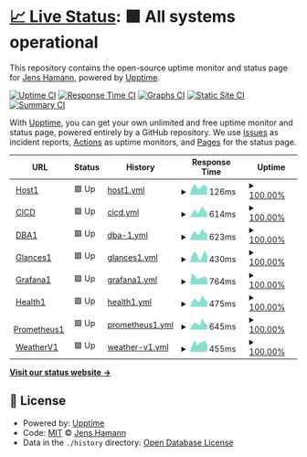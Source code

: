 # [📈 Live Status](https://hamannjens.github.io/upptime): <!--live status--> **🟩 All systems operational**

This repository contains the open-source uptime monitor and status page for [Jens Hamann](https://hamannjens.github.io/upptime), powered by [Upptime](https://github.com/upptime/upptime).

[![Uptime CI](https://github.com/hamannjens/upptime/workflows/Uptime%20CI/badge.svg)](https://github.com/hamannjens/upptime/actions?query=workflow%3A%22Uptime+CI%22)
[![Response Time CI](https://github.com/hamannjens/upptime/workflows/Response%20Time%20CI/badge.svg)](https://github.com/hamannjens/upptime/actions?query=workflow%3A%22Response+Time+CI%22)
[![Graphs CI](https://github.com/hamannjens/upptime/workflows/Graphs%20CI/badge.svg)](https://github.com/hamannjens/upptime/actions?query=workflow%3A%22Graphs+CI%22)
[![Static Site CI](https://github.com/hamannjens/upptime/workflows/Static%20Site%20CI/badge.svg)](https://github.com/hamannjens/upptime/actions?query=workflow%3A%22Static+Site+CI%22)
[![Summary CI](https://github.com/hamannjens/upptime/workflows/Summary%20CI/badge.svg)](https://github.com/hamannjens/upptime/actions?query=workflow%3A%22Summary+CI%22)

With [Upptime](https://upptime.js.org), you can get your own unlimited and free uptime monitor and status page, powered entirely by a GitHub repository. We use [Issues](https://github.com/hamannjens/upptime/issues) as incident reports, [Actions](https://github.com/hamannjens/upptime/actions) as uptime monitors, and [Pages](https://hamannjens.github.io/upptime) for the status page.

<!--start: status pages-->
<!-- This summary is generated by Upptime (https://github.com/upptime/upptime) -->
<!-- Do not edit this manually, your changes will be overwritten -->
<!-- prettier-ignore -->
| URL | Status | History | Response Time | Uptime |
| --- | ------ | ------- | ------------- | ------ |
| <img alt="" src="https://icons.duckduckgo.com/ip3/null.ico" height="13"> [Host1](85.214.41.81) | 🟩 Up | [host1.yml](https://github.com/hamannjens/upptime/commits/HEAD/history/host1.yml) | <details><summary><img alt="Response time graph" src="./graphs/host1/response-time-week.png" height="20"> 126ms</summary><br><a href="https://status.jenshamann.solutions/history/host1"><img alt="Response time 122" src="https://img.shields.io/endpoint?url=https%3A%2F%2Fraw.githubusercontent.com%2Fhamannjens%2Fupptime%2FHEAD%2Fapi%2Fhost1%2Fresponse-time.json"></a><br><a href="https://status.jenshamann.solutions/history/host1"><img alt="24-hour response time 114" src="https://img.shields.io/endpoint?url=https%3A%2F%2Fraw.githubusercontent.com%2Fhamannjens%2Fupptime%2FHEAD%2Fapi%2Fhost1%2Fresponse-time-day.json"></a><br><a href="https://status.jenshamann.solutions/history/host1"><img alt="7-day response time 126" src="https://img.shields.io/endpoint?url=https%3A%2F%2Fraw.githubusercontent.com%2Fhamannjens%2Fupptime%2FHEAD%2Fapi%2Fhost1%2Fresponse-time-week.json"></a><br><a href="https://status.jenshamann.solutions/history/host1"><img alt="30-day response time 117" src="https://img.shields.io/endpoint?url=https%3A%2F%2Fraw.githubusercontent.com%2Fhamannjens%2Fupptime%2FHEAD%2Fapi%2Fhost1%2Fresponse-time-month.json"></a><br><a href="https://status.jenshamann.solutions/history/host1"><img alt="1-year response time 121" src="https://img.shields.io/endpoint?url=https%3A%2F%2Fraw.githubusercontent.com%2Fhamannjens%2Fupptime%2FHEAD%2Fapi%2Fhost1%2Fresponse-time-year.json"></a></details> | <details><summary><a href="https://status.jenshamann.solutions/history/host1">100.00%</a></summary><a href="https://status.jenshamann.solutions/history/host1"><img alt="All-time uptime 98.16%" src="https://img.shields.io/endpoint?url=https%3A%2F%2Fraw.githubusercontent.com%2Fhamannjens%2Fupptime%2FHEAD%2Fapi%2Fhost1%2Fuptime.json"></a><br><a href="https://status.jenshamann.solutions/history/host1"><img alt="24-hour uptime 100.00%" src="https://img.shields.io/endpoint?url=https%3A%2F%2Fraw.githubusercontent.com%2Fhamannjens%2Fupptime%2FHEAD%2Fapi%2Fhost1%2Fuptime-day.json"></a><br><a href="https://status.jenshamann.solutions/history/host1"><img alt="7-day uptime 100.00%" src="https://img.shields.io/endpoint?url=https%3A%2F%2Fraw.githubusercontent.com%2Fhamannjens%2Fupptime%2FHEAD%2Fapi%2Fhost1%2Fuptime-week.json"></a><br><a href="https://status.jenshamann.solutions/history/host1"><img alt="30-day uptime 100.00%" src="https://img.shields.io/endpoint?url=https%3A%2F%2Fraw.githubusercontent.com%2Fhamannjens%2Fupptime%2FHEAD%2Fapi%2Fhost1%2Fuptime-month.json"></a><br><a href="https://status.jenshamann.solutions/history/host1"><img alt="1-year uptime 98.86%" src="https://img.shields.io/endpoint?url=https%3A%2F%2Fraw.githubusercontent.com%2Fhamannjens%2Fupptime%2FHEAD%2Fapi%2Fhost1%2Fuptime-year.json"></a></details>
| <img alt="" src="https://icons.duckduckgo.com/ip3/cicd.jenshamann.solutions.ico" height="13"> [CICD](https://cicd.jenshamann.solutions/userContent/readme.txt) | 🟩 Up | [cicd.yml](https://github.com/hamannjens/upptime/commits/HEAD/history/cicd.yml) | <details><summary><img alt="Response time graph" src="./graphs/cicd/response-time-week.png" height="20"> 614ms</summary><br><a href="https://status.jenshamann.solutions/history/cicd"><img alt="Response time 564" src="https://img.shields.io/endpoint?url=https%3A%2F%2Fraw.githubusercontent.com%2Fhamannjens%2Fupptime%2FHEAD%2Fapi%2Fcicd%2Fresponse-time.json"></a><br><a href="https://status.jenshamann.solutions/history/cicd"><img alt="24-hour response time 367" src="https://img.shields.io/endpoint?url=https%3A%2F%2Fraw.githubusercontent.com%2Fhamannjens%2Fupptime%2FHEAD%2Fapi%2Fcicd%2Fresponse-time-day.json"></a><br><a href="https://status.jenshamann.solutions/history/cicd"><img alt="7-day response time 614" src="https://img.shields.io/endpoint?url=https%3A%2F%2Fraw.githubusercontent.com%2Fhamannjens%2Fupptime%2FHEAD%2Fapi%2Fcicd%2Fresponse-time-week.json"></a><br><a href="https://status.jenshamann.solutions/history/cicd"><img alt="30-day response time 511" src="https://img.shields.io/endpoint?url=https%3A%2F%2Fraw.githubusercontent.com%2Fhamannjens%2Fupptime%2FHEAD%2Fapi%2Fcicd%2Fresponse-time-month.json"></a><br><a href="https://status.jenshamann.solutions/history/cicd"><img alt="1-year response time 557" src="https://img.shields.io/endpoint?url=https%3A%2F%2Fraw.githubusercontent.com%2Fhamannjens%2Fupptime%2FHEAD%2Fapi%2Fcicd%2Fresponse-time-year.json"></a></details> | <details><summary><a href="https://status.jenshamann.solutions/history/cicd">100.00%</a></summary><a href="https://status.jenshamann.solutions/history/cicd"><img alt="All-time uptime 97.83%" src="https://img.shields.io/endpoint?url=https%3A%2F%2Fraw.githubusercontent.com%2Fhamannjens%2Fupptime%2FHEAD%2Fapi%2Fcicd%2Fuptime.json"></a><br><a href="https://status.jenshamann.solutions/history/cicd"><img alt="24-hour uptime 100.00%" src="https://img.shields.io/endpoint?url=https%3A%2F%2Fraw.githubusercontent.com%2Fhamannjens%2Fupptime%2FHEAD%2Fapi%2Fcicd%2Fuptime-day.json"></a><br><a href="https://status.jenshamann.solutions/history/cicd"><img alt="7-day uptime 100.00%" src="https://img.shields.io/endpoint?url=https%3A%2F%2Fraw.githubusercontent.com%2Fhamannjens%2Fupptime%2FHEAD%2Fapi%2Fcicd%2Fuptime-week.json"></a><br><a href="https://status.jenshamann.solutions/history/cicd"><img alt="30-day uptime 100.00%" src="https://img.shields.io/endpoint?url=https%3A%2F%2Fraw.githubusercontent.com%2Fhamannjens%2Fupptime%2FHEAD%2Fapi%2Fcicd%2Fuptime-month.json"></a><br><a href="https://status.jenshamann.solutions/history/cicd"><img alt="1-year uptime 99.36%" src="https://img.shields.io/endpoint?url=https%3A%2F%2Fraw.githubusercontent.com%2Fhamannjens%2Fupptime%2FHEAD%2Fapi%2Fcicd%2Fuptime-year.json"></a></details>
| <img alt="" src="https://icons.duckduckgo.com/ip3/dba1.jenshamann.solutions.ico" height="13"> [DBA1](https://dba1.jenshamann.solutions) | 🟩 Up | [dba-1.yml](https://github.com/hamannjens/upptime/commits/HEAD/history/dba-1.yml) | <details><summary><img alt="Response time graph" src="./graphs/dba-1/response-time-week.png" height="20"> 623ms</summary><br><a href="https://status.jenshamann.solutions/history/dba-1"><img alt="Response time 619" src="https://img.shields.io/endpoint?url=https%3A%2F%2Fraw.githubusercontent.com%2Fhamannjens%2Fupptime%2FHEAD%2Fapi%2Fdba-1%2Fresponse-time.json"></a><br><a href="https://status.jenshamann.solutions/history/dba-1"><img alt="24-hour response time 585" src="https://img.shields.io/endpoint?url=https%3A%2F%2Fraw.githubusercontent.com%2Fhamannjens%2Fupptime%2FHEAD%2Fapi%2Fdba-1%2Fresponse-time-day.json"></a><br><a href="https://status.jenshamann.solutions/history/dba-1"><img alt="7-day response time 623" src="https://img.shields.io/endpoint?url=https%3A%2F%2Fraw.githubusercontent.com%2Fhamannjens%2Fupptime%2FHEAD%2Fapi%2Fdba-1%2Fresponse-time-week.json"></a><br><a href="https://status.jenshamann.solutions/history/dba-1"><img alt="30-day response time 616" src="https://img.shields.io/endpoint?url=https%3A%2F%2Fraw.githubusercontent.com%2Fhamannjens%2Fupptime%2FHEAD%2Fapi%2Fdba-1%2Fresponse-time-month.json"></a><br><a href="https://status.jenshamann.solutions/history/dba-1"><img alt="1-year response time 595" src="https://img.shields.io/endpoint?url=https%3A%2F%2Fraw.githubusercontent.com%2Fhamannjens%2Fupptime%2FHEAD%2Fapi%2Fdba-1%2Fresponse-time-year.json"></a></details> | <details><summary><a href="https://status.jenshamann.solutions/history/dba-1">100.00%</a></summary><a href="https://status.jenshamann.solutions/history/dba-1"><img alt="All-time uptime 97.84%" src="https://img.shields.io/endpoint?url=https%3A%2F%2Fraw.githubusercontent.com%2Fhamannjens%2Fupptime%2FHEAD%2Fapi%2Fdba-1%2Fuptime.json"></a><br><a href="https://status.jenshamann.solutions/history/dba-1"><img alt="24-hour uptime 100.00%" src="https://img.shields.io/endpoint?url=https%3A%2F%2Fraw.githubusercontent.com%2Fhamannjens%2Fupptime%2FHEAD%2Fapi%2Fdba-1%2Fuptime-day.json"></a><br><a href="https://status.jenshamann.solutions/history/dba-1"><img alt="7-day uptime 100.00%" src="https://img.shields.io/endpoint?url=https%3A%2F%2Fraw.githubusercontent.com%2Fhamannjens%2Fupptime%2FHEAD%2Fapi%2Fdba-1%2Fuptime-week.json"></a><br><a href="https://status.jenshamann.solutions/history/dba-1"><img alt="30-day uptime 100.00%" src="https://img.shields.io/endpoint?url=https%3A%2F%2Fraw.githubusercontent.com%2Fhamannjens%2Fupptime%2FHEAD%2Fapi%2Fdba-1%2Fuptime-month.json"></a><br><a href="https://status.jenshamann.solutions/history/dba-1"><img alt="1-year uptime 99.35%" src="https://img.shields.io/endpoint?url=https%3A%2F%2Fraw.githubusercontent.com%2Fhamannjens%2Fupptime%2FHEAD%2Fapi%2Fdba-1%2Fuptime-year.json"></a></details>
| <img alt="" src="https://icons.duckduckgo.com/ip3/glances1.jenshamann.solutions.ico" height="13"> [Glances1](https://glances1.jenshamann.solutions) | 🟩 Up | [glances1.yml](https://github.com/hamannjens/upptime/commits/HEAD/history/glances1.yml) | <details><summary><img alt="Response time graph" src="./graphs/glances1/response-time-week.png" height="20"> 430ms</summary><br><a href="https://status.jenshamann.solutions/history/glances1"><img alt="Response time 576" src="https://img.shields.io/endpoint?url=https%3A%2F%2Fraw.githubusercontent.com%2Fhamannjens%2Fupptime%2FHEAD%2Fapi%2Fglances1%2Fresponse-time.json"></a><br><a href="https://status.jenshamann.solutions/history/glances1"><img alt="24-hour response time 421" src="https://img.shields.io/endpoint?url=https%3A%2F%2Fraw.githubusercontent.com%2Fhamannjens%2Fupptime%2FHEAD%2Fapi%2Fglances1%2Fresponse-time-day.json"></a><br><a href="https://status.jenshamann.solutions/history/glances1"><img alt="7-day response time 430" src="https://img.shields.io/endpoint?url=https%3A%2F%2Fraw.githubusercontent.com%2Fhamannjens%2Fupptime%2FHEAD%2Fapi%2Fglances1%2Fresponse-time-week.json"></a><br><a href="https://status.jenshamann.solutions/history/glances1"><img alt="30-day response time 522" src="https://img.shields.io/endpoint?url=https%3A%2F%2Fraw.githubusercontent.com%2Fhamannjens%2Fupptime%2FHEAD%2Fapi%2Fglances1%2Fresponse-time-month.json"></a><br><a href="https://status.jenshamann.solutions/history/glances1"><img alt="1-year response time 579" src="https://img.shields.io/endpoint?url=https%3A%2F%2Fraw.githubusercontent.com%2Fhamannjens%2Fupptime%2FHEAD%2Fapi%2Fglances1%2Fresponse-time-year.json"></a></details> | <details><summary><a href="https://status.jenshamann.solutions/history/glances1">100.00%</a></summary><a href="https://status.jenshamann.solutions/history/glances1"><img alt="All-time uptime 97.85%" src="https://img.shields.io/endpoint?url=https%3A%2F%2Fraw.githubusercontent.com%2Fhamannjens%2Fupptime%2FHEAD%2Fapi%2Fglances1%2Fuptime.json"></a><br><a href="https://status.jenshamann.solutions/history/glances1"><img alt="24-hour uptime 100.00%" src="https://img.shields.io/endpoint?url=https%3A%2F%2Fraw.githubusercontent.com%2Fhamannjens%2Fupptime%2FHEAD%2Fapi%2Fglances1%2Fuptime-day.json"></a><br><a href="https://status.jenshamann.solutions/history/glances1"><img alt="7-day uptime 100.00%" src="https://img.shields.io/endpoint?url=https%3A%2F%2Fraw.githubusercontent.com%2Fhamannjens%2Fupptime%2FHEAD%2Fapi%2Fglances1%2Fuptime-week.json"></a><br><a href="https://status.jenshamann.solutions/history/glances1"><img alt="30-day uptime 100.00%" src="https://img.shields.io/endpoint?url=https%3A%2F%2Fraw.githubusercontent.com%2Fhamannjens%2Fupptime%2FHEAD%2Fapi%2Fglances1%2Fuptime-month.json"></a><br><a href="https://status.jenshamann.solutions/history/glances1"><img alt="1-year uptime 99.36%" src="https://img.shields.io/endpoint?url=https%3A%2F%2Fraw.githubusercontent.com%2Fhamannjens%2Fupptime%2FHEAD%2Fapi%2Fglances1%2Fuptime-year.json"></a></details>
| <img alt="" src="https://icons.duckduckgo.com/ip3/grafana1.jenshamann.solutions.ico" height="13"> [Grafana1](https://grafana1.jenshamann.solutions) | 🟩 Up | [grafana1.yml](https://github.com/hamannjens/upptime/commits/HEAD/history/grafana1.yml) | <details><summary><img alt="Response time graph" src="./graphs/grafana1/response-time-week.png" height="20"> 764ms</summary><br><a href="https://status.jenshamann.solutions/history/grafana1"><img alt="Response time 773" src="https://img.shields.io/endpoint?url=https%3A%2F%2Fraw.githubusercontent.com%2Fhamannjens%2Fupptime%2FHEAD%2Fapi%2Fgrafana1%2Fresponse-time.json"></a><br><a href="https://status.jenshamann.solutions/history/grafana1"><img alt="24-hour response time 590" src="https://img.shields.io/endpoint?url=https%3A%2F%2Fraw.githubusercontent.com%2Fhamannjens%2Fupptime%2FHEAD%2Fapi%2Fgrafana1%2Fresponse-time-day.json"></a><br><a href="https://status.jenshamann.solutions/history/grafana1"><img alt="7-day response time 764" src="https://img.shields.io/endpoint?url=https%3A%2F%2Fraw.githubusercontent.com%2Fhamannjens%2Fupptime%2FHEAD%2Fapi%2Fgrafana1%2Fresponse-time-week.json"></a><br><a href="https://status.jenshamann.solutions/history/grafana1"><img alt="30-day response time 701" src="https://img.shields.io/endpoint?url=https%3A%2F%2Fraw.githubusercontent.com%2Fhamannjens%2Fupptime%2FHEAD%2Fapi%2Fgrafana1%2Fresponse-time-month.json"></a><br><a href="https://status.jenshamann.solutions/history/grafana1"><img alt="1-year response time 758" src="https://img.shields.io/endpoint?url=https%3A%2F%2Fraw.githubusercontent.com%2Fhamannjens%2Fupptime%2FHEAD%2Fapi%2Fgrafana1%2Fresponse-time-year.json"></a></details> | <details><summary><a href="https://status.jenshamann.solutions/history/grafana1">100.00%</a></summary><a href="https://status.jenshamann.solutions/history/grafana1"><img alt="All-time uptime 97.86%" src="https://img.shields.io/endpoint?url=https%3A%2F%2Fraw.githubusercontent.com%2Fhamannjens%2Fupptime%2FHEAD%2Fapi%2Fgrafana1%2Fuptime.json"></a><br><a href="https://status.jenshamann.solutions/history/grafana1"><img alt="24-hour uptime 100.00%" src="https://img.shields.io/endpoint?url=https%3A%2F%2Fraw.githubusercontent.com%2Fhamannjens%2Fupptime%2FHEAD%2Fapi%2Fgrafana1%2Fuptime-day.json"></a><br><a href="https://status.jenshamann.solutions/history/grafana1"><img alt="7-day uptime 100.00%" src="https://img.shields.io/endpoint?url=https%3A%2F%2Fraw.githubusercontent.com%2Fhamannjens%2Fupptime%2FHEAD%2Fapi%2Fgrafana1%2Fuptime-week.json"></a><br><a href="https://status.jenshamann.solutions/history/grafana1"><img alt="30-day uptime 99.95%" src="https://img.shields.io/endpoint?url=https%3A%2F%2Fraw.githubusercontent.com%2Fhamannjens%2Fupptime%2FHEAD%2Fapi%2Fgrafana1%2Fuptime-month.json"></a><br><a href="https://status.jenshamann.solutions/history/grafana1"><img alt="1-year uptime 99.38%" src="https://img.shields.io/endpoint?url=https%3A%2F%2Fraw.githubusercontent.com%2Fhamannjens%2Fupptime%2FHEAD%2Fapi%2Fgrafana1%2Fuptime-year.json"></a></details>
| <img alt="" src="https://icons.duckduckgo.com/ip3/health1.jenshamann.solutions.ico" height="13"> [Health1](https://health1.jenshamann.solutions) | 🟩 Up | [health1.yml](https://github.com/hamannjens/upptime/commits/HEAD/history/health1.yml) | <details><summary><img alt="Response time graph" src="./graphs/health1/response-time-week.png" height="20"> 475ms</summary><br><a href="https://status.jenshamann.solutions/history/health1"><img alt="Response time 489" src="https://img.shields.io/endpoint?url=https%3A%2F%2Fraw.githubusercontent.com%2Fhamannjens%2Fupptime%2FHEAD%2Fapi%2Fhealth1%2Fresponse-time.json"></a><br><a href="https://status.jenshamann.solutions/history/health1"><img alt="24-hour response time 364" src="https://img.shields.io/endpoint?url=https%3A%2F%2Fraw.githubusercontent.com%2Fhamannjens%2Fupptime%2FHEAD%2Fapi%2Fhealth1%2Fresponse-time-day.json"></a><br><a href="https://status.jenshamann.solutions/history/health1"><img alt="7-day response time 475" src="https://img.shields.io/endpoint?url=https%3A%2F%2Fraw.githubusercontent.com%2Fhamannjens%2Fupptime%2FHEAD%2Fapi%2Fhealth1%2Fresponse-time-week.json"></a><br><a href="https://status.jenshamann.solutions/history/health1"><img alt="30-day response time 480" src="https://img.shields.io/endpoint?url=https%3A%2F%2Fraw.githubusercontent.com%2Fhamannjens%2Fupptime%2FHEAD%2Fapi%2Fhealth1%2Fresponse-time-month.json"></a><br><a href="https://status.jenshamann.solutions/history/health1"><img alt="1-year response time 486" src="https://img.shields.io/endpoint?url=https%3A%2F%2Fraw.githubusercontent.com%2Fhamannjens%2Fupptime%2FHEAD%2Fapi%2Fhealth1%2Fresponse-time-year.json"></a></details> | <details><summary><a href="https://status.jenshamann.solutions/history/health1">100.00%</a></summary><a href="https://status.jenshamann.solutions/history/health1"><img alt="All-time uptime 97.88%" src="https://img.shields.io/endpoint?url=https%3A%2F%2Fraw.githubusercontent.com%2Fhamannjens%2Fupptime%2FHEAD%2Fapi%2Fhealth1%2Fuptime.json"></a><br><a href="https://status.jenshamann.solutions/history/health1"><img alt="24-hour uptime 100.00%" src="https://img.shields.io/endpoint?url=https%3A%2F%2Fraw.githubusercontent.com%2Fhamannjens%2Fupptime%2FHEAD%2Fapi%2Fhealth1%2Fuptime-day.json"></a><br><a href="https://status.jenshamann.solutions/history/health1"><img alt="7-day uptime 100.00%" src="https://img.shields.io/endpoint?url=https%3A%2F%2Fraw.githubusercontent.com%2Fhamannjens%2Fupptime%2FHEAD%2Fapi%2Fhealth1%2Fuptime-week.json"></a><br><a href="https://status.jenshamann.solutions/history/health1"><img alt="30-day uptime 100.00%" src="https://img.shields.io/endpoint?url=https%3A%2F%2Fraw.githubusercontent.com%2Fhamannjens%2Fupptime%2FHEAD%2Fapi%2Fhealth1%2Fuptime-month.json"></a><br><a href="https://status.jenshamann.solutions/history/health1"><img alt="1-year uptime 99.40%" src="https://img.shields.io/endpoint?url=https%3A%2F%2Fraw.githubusercontent.com%2Fhamannjens%2Fupptime%2FHEAD%2Fapi%2Fhealth1%2Fuptime-year.json"></a></details>
| <img alt="" src="https://icons.duckduckgo.com/ip3/prometheus1.jenshamann.solutions.ico" height="13"> [Prometheus1](https://prometheus1.jenshamann.solutions) | 🟩 Up | [prometheus1.yml](https://github.com/hamannjens/upptime/commits/HEAD/history/prometheus1.yml) | <details><summary><img alt="Response time graph" src="./graphs/prometheus1/response-time-week.png" height="20"> 645ms</summary><br><a href="https://status.jenshamann.solutions/history/prometheus1"><img alt="Response time 596" src="https://img.shields.io/endpoint?url=https%3A%2F%2Fraw.githubusercontent.com%2Fhamannjens%2Fupptime%2FHEAD%2Fapi%2Fprometheus1%2Fresponse-time.json"></a><br><a href="https://status.jenshamann.solutions/history/prometheus1"><img alt="24-hour response time 470" src="https://img.shields.io/endpoint?url=https%3A%2F%2Fraw.githubusercontent.com%2Fhamannjens%2Fupptime%2FHEAD%2Fapi%2Fprometheus1%2Fresponse-time-day.json"></a><br><a href="https://status.jenshamann.solutions/history/prometheus1"><img alt="7-day response time 645" src="https://img.shields.io/endpoint?url=https%3A%2F%2Fraw.githubusercontent.com%2Fhamannjens%2Fupptime%2FHEAD%2Fapi%2Fprometheus1%2Fresponse-time-week.json"></a><br><a href="https://status.jenshamann.solutions/history/prometheus1"><img alt="30-day response time 581" src="https://img.shields.io/endpoint?url=https%3A%2F%2Fraw.githubusercontent.com%2Fhamannjens%2Fupptime%2FHEAD%2Fapi%2Fprometheus1%2Fresponse-time-month.json"></a><br><a href="https://status.jenshamann.solutions/history/prometheus1"><img alt="1-year response time 593" src="https://img.shields.io/endpoint?url=https%3A%2F%2Fraw.githubusercontent.com%2Fhamannjens%2Fupptime%2FHEAD%2Fapi%2Fprometheus1%2Fresponse-time-year.json"></a></details> | <details><summary><a href="https://status.jenshamann.solutions/history/prometheus1">100.00%</a></summary><a href="https://status.jenshamann.solutions/history/prometheus1"><img alt="All-time uptime 97.87%" src="https://img.shields.io/endpoint?url=https%3A%2F%2Fraw.githubusercontent.com%2Fhamannjens%2Fupptime%2FHEAD%2Fapi%2Fprometheus1%2Fuptime.json"></a><br><a href="https://status.jenshamann.solutions/history/prometheus1"><img alt="24-hour uptime 100.00%" src="https://img.shields.io/endpoint?url=https%3A%2F%2Fraw.githubusercontent.com%2Fhamannjens%2Fupptime%2FHEAD%2Fapi%2Fprometheus1%2Fuptime-day.json"></a><br><a href="https://status.jenshamann.solutions/history/prometheus1"><img alt="7-day uptime 100.00%" src="https://img.shields.io/endpoint?url=https%3A%2F%2Fraw.githubusercontent.com%2Fhamannjens%2Fupptime%2FHEAD%2Fapi%2Fprometheus1%2Fuptime-week.json"></a><br><a href="https://status.jenshamann.solutions/history/prometheus1"><img alt="30-day uptime 100.00%" src="https://img.shields.io/endpoint?url=https%3A%2F%2Fraw.githubusercontent.com%2Fhamannjens%2Fupptime%2FHEAD%2Fapi%2Fprometheus1%2Fuptime-month.json"></a><br><a href="https://status.jenshamann.solutions/history/prometheus1"><img alt="1-year uptime 99.40%" src="https://img.shields.io/endpoint?url=https%3A%2F%2Fraw.githubusercontent.com%2Fhamannjens%2Fupptime%2FHEAD%2Fapi%2Fprometheus1%2Fuptime-year.json"></a></details>
| <img alt="" src="https://icons.duckduckgo.com/ip3/wetter.jenshamann.solutions.ico" height="13"> [WeatherV1](https://wetter.jenshamann.solutions/status.php) | 🟩 Up | [weather-v1.yml](https://github.com/hamannjens/upptime/commits/HEAD/history/weather-v1.yml) | <details><summary><img alt="Response time graph" src="./graphs/weather-v1/response-time-week.png" height="20"> 455ms</summary><br><a href="https://status.jenshamann.solutions/history/weather-v1"><img alt="Response time 497" src="https://img.shields.io/endpoint?url=https%3A%2F%2Fraw.githubusercontent.com%2Fhamannjens%2Fupptime%2FHEAD%2Fapi%2Fweather-v1%2Fresponse-time.json"></a><br><a href="https://status.jenshamann.solutions/history/weather-v1"><img alt="24-hour response time 352" src="https://img.shields.io/endpoint?url=https%3A%2F%2Fraw.githubusercontent.com%2Fhamannjens%2Fupptime%2FHEAD%2Fapi%2Fweather-v1%2Fresponse-time-day.json"></a><br><a href="https://status.jenshamann.solutions/history/weather-v1"><img alt="7-day response time 455" src="https://img.shields.io/endpoint?url=https%3A%2F%2Fraw.githubusercontent.com%2Fhamannjens%2Fupptime%2FHEAD%2Fapi%2Fweather-v1%2Fresponse-time-week.json"></a><br><a href="https://status.jenshamann.solutions/history/weather-v1"><img alt="30-day response time 463" src="https://img.shields.io/endpoint?url=https%3A%2F%2Fraw.githubusercontent.com%2Fhamannjens%2Fupptime%2FHEAD%2Fapi%2Fweather-v1%2Fresponse-time-month.json"></a><br><a href="https://status.jenshamann.solutions/history/weather-v1"><img alt="1-year response time 460" src="https://img.shields.io/endpoint?url=https%3A%2F%2Fraw.githubusercontent.com%2Fhamannjens%2Fupptime%2FHEAD%2Fapi%2Fweather-v1%2Fresponse-time-year.json"></a></details> | <details><summary><a href="https://status.jenshamann.solutions/history/weather-v1">100.00%</a></summary><a href="https://status.jenshamann.solutions/history/weather-v1"><img alt="All-time uptime 97.87%" src="https://img.shields.io/endpoint?url=https%3A%2F%2Fraw.githubusercontent.com%2Fhamannjens%2Fupptime%2FHEAD%2Fapi%2Fweather-v1%2Fuptime.json"></a><br><a href="https://status.jenshamann.solutions/history/weather-v1"><img alt="24-hour uptime 100.00%" src="https://img.shields.io/endpoint?url=https%3A%2F%2Fraw.githubusercontent.com%2Fhamannjens%2Fupptime%2FHEAD%2Fapi%2Fweather-v1%2Fuptime-day.json"></a><br><a href="https://status.jenshamann.solutions/history/weather-v1"><img alt="7-day uptime 100.00%" src="https://img.shields.io/endpoint?url=https%3A%2F%2Fraw.githubusercontent.com%2Fhamannjens%2Fupptime%2FHEAD%2Fapi%2Fweather-v1%2Fuptime-week.json"></a><br><a href="https://status.jenshamann.solutions/history/weather-v1"><img alt="30-day uptime 100.00%" src="https://img.shields.io/endpoint?url=https%3A%2F%2Fraw.githubusercontent.com%2Fhamannjens%2Fupptime%2FHEAD%2Fapi%2Fweather-v1%2Fuptime-month.json"></a><br><a href="https://status.jenshamann.solutions/history/weather-v1"><img alt="1-year uptime 99.40%" src="https://img.shields.io/endpoint?url=https%3A%2F%2Fraw.githubusercontent.com%2Fhamannjens%2Fupptime%2FHEAD%2Fapi%2Fweather-v1%2Fuptime-year.json"></a></details>

<!--end: status pages-->

[**Visit our status website →**](https://hamannjens.github.io/upptime)

## 📄 License

- Powered by: [Upptime](https://github.com/upptime/upptime)
- Code: [MIT](./LICENSE) © [Jens Hamann](https://hamannjens.github.io/upptime)
- Data in the `./history` directory: [Open Database License](https://opendatacommons.org/licenses/odbl/1-0/)
